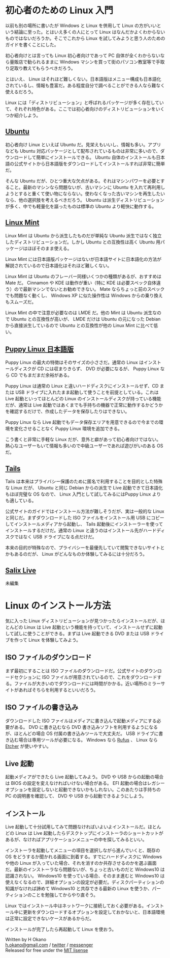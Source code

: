 # 初心者のための Linux 入門

以前も別の場所に書いたが Windows と Linux を併用して Linux の方がいいという結論に至った。とはいえ多くの人にとって Linux はなんだかよくわからないものではないだろうか。そこでこれから Linux を試してみようと思う人のためのガイドを書くことにした。

初心者向けとは言っても Linux 初心者向けであって PC 自体が全くわからないなら量販店で勧られるままに Windows マシンを買って街のパソコン教室等で手取り足取り教えてもらうべきだろう。

とはいえ、 Linux はそれほど難しくない。日本語版はメニュー構成も日本語化されているし、情報も豊富だ。ある程度自分で調べることができる人なら難なく使えるだろう。

Linux には「ディストリビューション」と呼ばれるパッケージが多く存在していて、それぞれ特色がある。ここでは初心者向けのディストリビューションをいくつか紹介しよう。

## [Ubuntu](http://www.ubuntulinux.jp/)

初心者向け Linux といえば Ubuntu だ。見栄えもいいし、情報も多い。アプリなども Ubuntu 対応パッケージとして配布されているものは非常に多いので、ダウンロードして簡単にインストールできる。 Ubuntu 自体のインストールも日本語の公式サイトから日本語版をダウンロードしてインストールすれば非常に簡単だ。

そんな Ubuntu だが、ひとつ重大な欠点がある。それはマシンパワーを必要とすること。最新のマシンなら問題ないが、古いマシンに Ubuntu を入れて再利用しようとすると重くて使い物にならない。使わなくなった古いマシンを再生したいなら、他の選択肢を考えるべきだろう。 Ubuntu は派生ディストリビューションが多く、中でも軽量化を謳ったものは標準の Ubuntu より軽快に動作する。

## [Linux Mint](http://linuxmint-jp.net/)

Linux Mint は Ubuntu から派生したものだが単純な Ubuntu 派生ではなく独立したディストリビューションだ。しかし Ubuntu との互換性は高く Ubuntu 用パッケージはほぼそのまま使える。

Linux Mint には日本語版パッケージはないが日本語サイトに日本語化の方法が解説されているので日本語化はそれほど難しくない。

Linux Mint は Ubuntu のフレーバー同様いくつかの種類があるが、おすすめは Mate だ。 Cinnamon や KDE は動作が重い（特に KDE は必要スペック自体違う）ので最新マシンでないとお勧めできない。 Mate ならちょっと前のスペックでも問題なく動くし、 Windows XP に似た操作性は Windows からの乗り換えもスムーズだ。

Linux Mint の中で注意が必要なのは LMDE だ。他の Mint は Ubuntu 派生なので Ubuntu との互換性が高いが、 LMDE だけは Ubuntu の元になった Debian から直接派生しているので Ubuntu との互換性が他の Linux Mint に比べて低い。

## [Puppy Linux 日本語版](http://openlab.jp/puppylinux/)

Puppy Linux の最大の特徴はそのサイズの小ささだ。通常の Linux はインストールディスクが CD には収まりきらず、 DVD が必要になるが、 Puppy Linux なら CD でもまだまだ余裕がある。

Puppy Linux は通常の Linux と違いハードディスクにインストールせず、CD または USB ドライブに入れたまま起動して使うことを前提としている。これは Live 起動といってほとんどの Linux のインストールディスクが持っている機能だが、通常は Live 起動ではあくまでも手持ちの機器で正常に動作するかどうかを確認するだけで、作成したデータを保存したりはできない。

Puppy Linux なら Live 起動でもデータ保存エリアを用意できるので今までの環境を変化させることなく Puppy Linux 環境を追加できる。

こう書くと非常に手軽な Linux だが、意外と癖があって初心者向けではない。熱心なユーザーもいて情報も多いので中級ユーザーであれば遊びがいのある OS だ。

## [Tails](https://tails.boum.org/)

Tails は本来はプライバシー保護のために匿名で利用することを目的とした特殊な Linux だが、 Ubuntu と同じ Debian からの派生で Live 起動できて日本語化もほぼ完璧な OS なので、 Linux 入門として試してみるにはPuppy Linux よりも適している。

公式サイトのガイドではインストール方法が難しそうだが、実は一般的な Linux と同じだ。まずダウンロードした ISO ファイルをインストール用 USB にコピーしてインストールメディアから起動し、 Tails 起動後にインストーラーを使ってインストールするだけだ。通常の Linux と違うのはインストール先がハードディスクではなく USB ドライブになる点だけだ。

本来の目的が特殊なので、プライバシーを最優先していて閲覧できないサイトとかもあるのだが、 Linux がどんなものか体験してみるには十分だろう。

## [Salix Live](https://salixos.org/)

未編集

# Linux のインストール方法

気に入った Linux ディストリビューションが見つかったらインストールだが、ほとんどの Linux は Live 起動という機能を持っていて、インストールせずに起動して試しに使うことができる。まずは Live 起動できる DVD または USB ドライブを作って Linux を体験してみよう。

## ISO ファイルのダウンロード

まず最初にすることは ISO ファイルのダウンロードだ。公式サイトのダウンロードセクションに ISO ファイルが用意されているので、これをダウンロードする。ファイルが大きいのでダウンロードには時間がかかる。近い場所のミラーサイトがあればそちらを利用するといいだろう。

## ISO ファイルの書き込み

ダウンロードした ISO ファイルはメディアに書き込んで起動メディアにする必要がある。 DVD に書き込むなら DVD 書き込みソフトを利用するようになるが、ほとんどの場合 OS 付属の書き込みツールで大丈夫だ。 USB ドライブに書き込む場合は専用ツールが必要になる。 Windows なら [Rufus](https://rufus.akeo.ie/) 、 Linux なら [Etcher](https://etcher.io/) が使いやすい。

## Live 起動

起動メディアができたら Live 起動してみよう。 DVD や USB からの起動の場合は BIOS の設定を変えなければいけない場合がある。 EFI 起動の場合はレガシーオプションを設定しないと起動できないかもしれない。このあたりは手持ちの PC の説明書を確認して、 DVD や USB から起動できるようにしよう。

## インストール

Live 起動して十分試用してみて問題なければいよいよインストールだ。ほとんどの Linux は Live 起動したらデスクトップにインストーラのショートカットがあるが、なければアプリケーションメニューの中を探してみるといい。

インストーラを起動してメニューの項目を選択しながら進んでいくと、既存の OS をどうするか聞かれる画面に到着する。すでにハードディスクに Windows や他の Linux が入っていた場合、それを消すのか共存させるのかを選ぶ画面だ。最新のインストーラなら問題ないが、ちょっと古いものだと Windows10 は認識されない。 Windows10 を使っている場合、そのまま進むと Windows10 は使えなくなるので、詳細オプションの設定が必要だ。ディスクパーティションの知識がなければ諦めて Windows10 と共存できる最新の Linux を使うか、パーティションのことを勉強してからやり直そう。

Linux ではインストール中はネットワークに接続しておく必要がある。インストール中に更新をダウンロードするオプションを設定しておかないと、日本語環境は正常に設定できないケースがあるからだ。

インストールが完了したら再起動して Linux を使おう。

Written by H Okano  
h.okano@gmail.com /
[twitter](https://twitter.com/messages/compose?recipient_id=10862) /
[messenger](https://m.me/okano)  
Released for free under the [MIT lisense](https://opensource.org/licenses/mit-license.php)